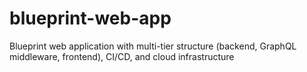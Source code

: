 # blueprint-web-app
Blueprint web application with multi-tier structure (backend, GraphQL middleware, frontend), CI/CD, and cloud infrastructure
